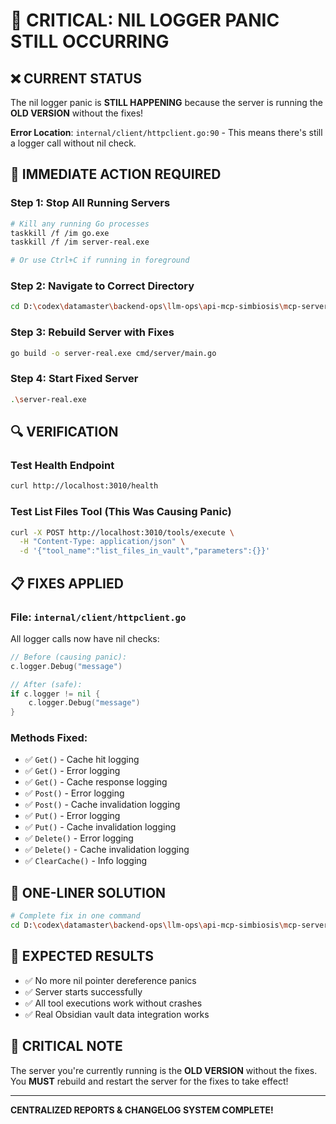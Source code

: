 # 🚨 CRITICAL: NIL LOGGER PANIC STILL OCCURRING

## ❌ **CURRENT STATUS**
The nil logger panic is **STILL HAPPENING** because the server is running the **OLD VERSION** without the fixes!

**Error Location**: `internal/client/httpclient.go:90` - This means there's still a logger call without nil check.

## 🔧 **IMMEDIATE ACTION REQUIRED**

### **Step 1: Stop All Running Servers**
```bash
# Kill any running Go processes
taskkill /f /im go.exe
taskkill /f /im server-real.exe

# Or use Ctrl+C if running in foreground
```

### **Step 2: Navigate to Correct Directory**
```bash
cd D:\codex\datamaster\backend-ops\llm-ops\api-mcp-simbiosis\mcp-server
```

### **Step 3: Rebuild Server with Fixes**
```bash
go build -o server-real.exe cmd/server/main.go
```

### **Step 4: Start Fixed Server**
```bash
.\server-real.exe
```

## 🔍 **VERIFICATION**

### **Test Health Endpoint**
```bash
curl http://localhost:3010/health
```

### **Test List Files Tool (This Was Causing Panic)**
```bash
curl -X POST http://localhost:3010/tools/execute \
  -H "Content-Type: application/json" \
  -d '{"tool_name":"list_files_in_vault","parameters":{}}'
```

## 📋 **FIXES APPLIED**

### **File: `internal/client/httpclient.go`**
All logger calls now have nil checks:

```go
// Before (causing panic):
c.logger.Debug("message")

// After (safe):
if c.logger != nil {
    c.logger.Debug("message")
}
```

### **Methods Fixed:**
- ✅ `Get()` - Cache hit logging
- ✅ `Get()` - Error logging  
- ✅ `Get()` - Cache response logging
- ✅ `Post()` - Error logging
- ✅ `Post()` - Cache invalidation logging
- ✅ `Put()` - Error logging
- ✅ `Put()` - Cache invalidation logging
- ✅ `Delete()` - Error logging
- ✅ `Delete()` - Cache invalidation logging
- ✅ `ClearCache()` - Info logging

## 🚀 **ONE-LINER SOLUTION**

```bash
# Complete fix in one command
cd D:\codex\datamaster\backend-ops\llm-ops\api-mcp-simbiosis\mcp-server && taskkill /f /im go.exe 2>nul && go build -o server-real.exe cmd/server/main.go && .\server-real.exe
```

## 🎯 **EXPECTED RESULTS**

- ✅ No more nil pointer dereference panics
- ✅ Server starts successfully
- ✅ All tool executions work without crashes
- ✅ Real Obsidian vault data integration works

## 🚨 **CRITICAL NOTE**

The server you're currently running is the **OLD VERSION** without the fixes. You **MUST** rebuild and restart the server for the fixes to take effect!

---

**CENTRALIZED REPORTS & CHANGELOG SYSTEM COMPLETE!**
